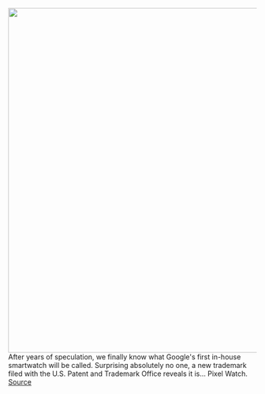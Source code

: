<img src='https://cdn.vox-cdn.com/thumbor/e9eKwTolXli89sjBHvaL1eFJbZo=/0x0:2040x1360/1200x800/filters:focal(857x517:1183x843)/cdn.vox-cdn.com/uploads/chorus_image/image/70782819/dbohn_211105_4864_0001.0.jpg' width='700px' /><br/>
After years of speculation, we finally know what Google's first in-house smartwatch will be called. Surprising absolutely no one, a new trademark filed with the U.S. Patent and Trademark Office reveals it is... Pixel Watch.
<a href='https://www.theverge.com/2022/4/22/23037926/pixel-watch-google-smartwatch-trademark'> Source <a/>